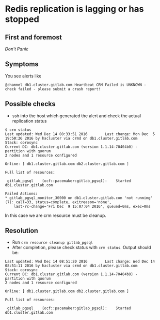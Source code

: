 # Redis replication is lagging or has stopped

## First and foremost

*Don't Panic*

## Symptoms

You see alerts like

```
@channel db1.cluster.gitlab.com Heartbeat CRM Failed is UNKNOWN - check failed - please submit a crash report!

```

## Possible checks

* ssh into the host which generated the alert and check the actual replication status

```
$ crm status
Last updated: Wed Dec 14 08:33:51 2016        Last change: Mon Dec  5 19:50:26 2016 by hacluster via crmd on db1.cluster.gitlab.com
Stack: corosync
Current DC: db1.cluster.gitlab.com (version 1.1.14-70404b0) - partition with quorum
2 nodes and 1 resource configured

Online: [ db1.cluster.gitlab.com db2.cluster.gitlab.com ]

Full list of resources:

 gitlab_pgsql    (ocf::pacemaker:gitlab_pgsql):    Started db1.cluster.gitlab.com

Failed Actions:
* gitlab_pgsql_monitor_30000 on db1.cluster.gitlab.com 'not running' (7): call=33, status=complete, exitreason='none',
    last-rc-change='Fri Dec  9 15:07:04 2016', queued=0ms, exec=0ms
```

In this case we are crm resource must be cleanup.

## Resolution

* Run `crm resource cleanup gitlab_pgsql`
* After completion, please check status with `crm status`. Output should be:
```
Last updated: Wed Dec 14 08:51:20 2016        Last change: Wed Dec 14 08:51:11 2016 by hacluster via crmd on db1.cluster.gitlab.com
Stack: corosync
Current DC: db1.cluster.gitlab.com (version 1.1.14-70404b0) - partition with quorum
2 nodes and 1 resource configured

Online: [ db1.cluster.gitlab.com db2.cluster.gitlab.com ]

Full list of resources:

 gitlab_pgsql    (ocf::pacemaker:gitlab_pgsql):    Started db1.cluster.gitlab.com
```
